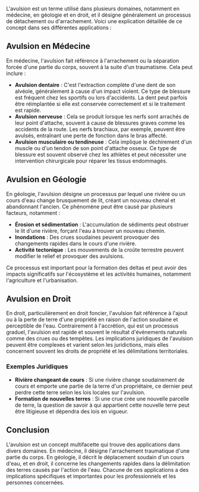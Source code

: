 L'avulsion est un terme utilisé dans plusieurs domaines, notamment en médecine, en géologie et en droit, et il désigne généralement un processus de détachement ou d'arrachement. Voici une explication détaillée de ce concept dans ses différentes applications :

## Avulsion en Médecine

En médecine, l'avulsion fait référence à l'arrachement ou la séparation forcée d'une partie du corps, souvent à la suite d'un traumatisme. Cela peut inclure :

- **Avulsion dentaire** : C'est l'extraction complète d'une dent de son alvéole, généralement à cause d'un impact violent. Ce type de blessure est fréquent chez les sportifs ou lors d'accidents. La dent peut parfois être réimplantée si elle est conservée correctement et si le traitement est rapide.
- **Avulsion nerveuse** : Cela se produit lorsque les nerfs sont arrachés de leur point d'attache, souvent à cause de blessures graves comme les accidents de la route. Les nerfs brachiaux, par exemple, peuvent être avulsés, entraînant une perte de fonction dans le bras affecté.
- **Avulsion musculaire ou tendineuse** : Cela implique le déchirement d'un muscle ou d'un tendon de son point d'attache osseux. Ce type de blessure est souvent observé chez les athlètes et peut nécessiter une intervention chirurgicale pour réparer les tissus endommagés.

## Avulsion en Géologie

En géologie, l'avulsion désigne un processus par lequel une rivière ou un cours d'eau change brusquement de lit, créant un nouveau chenal et abandonnant l'ancien. Ce phénomène peut être causé par plusieurs facteurs, notamment :

- **Érosion et sédimentation** : L'accumulation de sédiments peut obstruer le lit d'une rivière, forçant l'eau à trouver un nouveau chemin.
- **Inondations** : Des crues soudaines peuvent provoquer des changements rapides dans le cours d'une rivière.
- **Activité tectonique** : Les mouvements de la croûte terrestre peuvent modifier le relief et provoquer des avulsions.

Ce processus est important pour la formation des deltas et peut avoir des impacts significatifs sur l'écosystème et les activités humaines, notamment l'agriculture et l'urbanisation.

## Avulsion en Droit

En droit, particulièrement en droit foncier, l'avulsion fait référence à l'ajout ou à la perte de terre d'une propriété en raison de l'action soudaine et perceptible de l'eau. Contrairement à l'accrétion, qui est un processus graduel, l'avulsion est rapide et souvent le résultat d'événements naturels comme des crues ou des tempêtes. Les implications juridiques de l'avulsion peuvent être complexes et varient selon les juridictions, mais elles concernent souvent les droits de propriété et les délimitations territoriales.

### Exemples Juridiques

- **Rivière changeant de cours** : Si une rivière change soudainement de cours et emporte une partie de la terre d'un propriétaire, ce dernier peut perdre cette terre selon les lois locales sur l'avulsion.
- **Formation de nouvelles terres** : Si une crue crée une nouvelle parcelle de terre, la question de savoir à qui appartient cette nouvelle terre peut être litigieuse et dépendra des lois en vigueur.

## Conclusion

L'avulsion est un concept multifacette qui trouve des applications dans divers domaines. En médecine, il désigne l'arrachement traumatique d'une partie du corps. En géologie, il décrit le déplacement soudain d'un cours d'eau, et en droit, il concerne les changements rapides dans la délimitation des terres causés par l'action de l'eau. Chacune de ces applications a des implications spécifiques et importantes pour les professionnels et les personnes concernées.